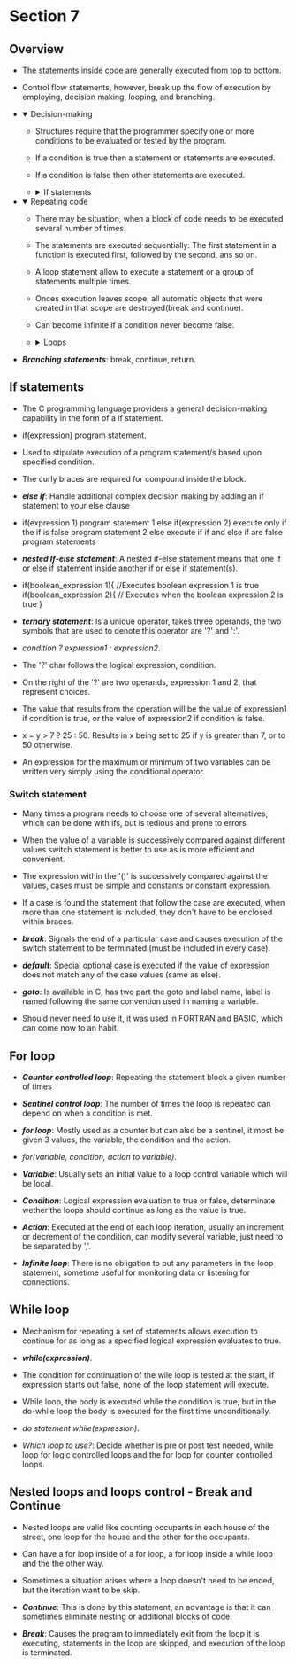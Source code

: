 # Section 7

## Overview

- The statements inside code are generally executed from top to bottom.

- Control flow statements, however, break up the flow of execution by employing,
  decision making, looping, and branching.

- <details open>
  <summary>Decision-making</summary> 
  
    - Structures require that the programmer specify one or more conditions to 
    be evaluated or tested by the program.

    - If a condition is true then a statement or statements are executed.

    - If a condition is false then other statements are executed. 

    - <details>
      <summary>If statements</summary>
      
        | Statement | Description |
        | --- | --- |
        | if | Consist of a boolean expression followed by one or more statements |
        | --- | --- |
        | if...else | An if can be followed by an optional else, which executes when 
        the boolean expression is false |
        | --- | --- |
        | nested if | if or else if can be inside another if or else if statements(s) |
        </details>

- <details open>
  <summary>Repeating code</summary>
    
    - There may be situation, when a block of code needs to be executed several 
    number of times.

    - The statements are executed sequentially: The first statement in a function 
    is executed first, followed by the second, ans so on.

    - A loop statement allow to execute a statement or a group of statements 
    multiple times.

    - Onces execution leaves scope, all automatic objects that were created in that
    scope are destroyed(break and continue).

    - Can become infinite if a condition never become false.

    - <details>
      <summary>Loops</summary>

        | Loop type | Description |
        | --- | --- |
        | while loop | Repeats a statement(s) while condition is true. It test before executing |
        | --- | --- |
        | for loop | Executes a sequence of statements multiple times and abbreviates the code that 
        manages the loop variable |
        | --- | --- |
        | do...while loop | Same as while loop, except it test the condition at the end of the 
        loop body |
        | --- | --- |
        | nested loops | Can use one or more loop inside any other while, for or do...while loop |  
        </details>

- ***Branching statements***: break, continue, return.

## If statements

- The C programming language providers a general decision-making capability in
  the form of a if statement.

- if(expression)
  program statement.

- Used to stipulate execution of a program statement/s based upon specified 
  condition.

- The curly braces are required for compound inside the block.

- ***else if***: Handle additional complex decision making by adding an if 
  statement to your else clause

- if(expression 1)
    program statement 1
  else if(expression 2) execute only if the if is false
    program statement 2
  else execute if if and else if are false
    program statements

- ***nested If-else statement***: A nested if-else statement means that one if
  or else if statement inside another if or else if statement(s).

- if(boolean_expression 1){
    //Executes boolean expression 1 is true
    if(boolean_expression 2){
      // Executes when the boolean expression 2 is true
    }

- ***ternary statement***: Is a unique operator, takes three operands, the two 
  symbols that are used to denote this operator are '?' and ':'.

- *condition ? expression1 : expression2*.  

- The '?' char follows the logical expression, condition.

- On the right of the '?' are two operands, expression 1 and 2, that represent 
  choices.

- The value that results from the operation will be the value of expression1 if
  condition is true, or the value of expression2 if condition is false.

- x = y > 7 ? 25 : 50. Results in x being set to 25 if y is greater than 7, or 
  to 50 otherwise.

- An expression for the maximum or minimum of two variables can be written very
  simply using the conditional operator.

### Switch statement

- Many times a program needs to choose one of several alternatives, which can 
  be done with ifs, but is tedious and prone to errors.

- When the value of a variable is successively compared against different values
  switch statement is better to use as is more efficient and convenient.

- The expression within the '()' is successively compared against the values, cases
  must be simple and constants or constant expression.

- If a case is found the statement that follow the case are executed, when more 
  than one statement is included, they don't have to be enclosed within braces.

- ***break***: Signals the end of a particular case and causes execution of the 
  switch statement to be terminated (must be included in every case).

- ***default***: Special optional case is executed if the value of expression does
  not match any of the case values (same as else).

- ***goto***: Is available in C, has two part the goto and label name, label is 
  named following the same convention used in naming a variable.

- Should never need to use it, it was used in FORTRAN and BASIC, which can come 
  now to an habit.

## For loop

- ***Counter controlled loop***: Repeating the statement block a given number of 
  times

- ***Sentinel control loop***: The number of times the loop is repeated can 
  depend on when a condition is met.

- ***for loop***: Mostly used as a counter but can also be a sentinel, it most be
  given 3 values, the variable, the condition and the action.

- *for(variable, condition, action to variable)*.

- ***Variable***: Usually sets an initial value to a loop control variable which 
  will be local.

- ***Condition***: Logical expression evaluation to true or false, determinate
  wether the loops should continue as long as the value is true.

- ***Action***: Executed at the end of each loop iteration, usually an increment 
  or decrement of the condition, can modify several variable, just need to be 
  separated by  ','.

- ***Infinite loop***: There is no obligation to put any parameters in the loop
  statement, sometime useful for monitoring data or listening for connections.

## While loop

- Mechanism for repeating a set of statements allows execution to continue for as
  long as a specified logical expression evaluates to true.

- ***while(expression)***.

- The condition for continuation of the wile loop is tested at the start, if 
  expression starts out false, none of the loop statement will execute.

- While loop, the body is executed while the condition is true, but in the 
  do-while loop the body is executed for the first time unconditionally.

- *do statement while(expression)*.

- *Which loop to use?*: Decide whether is pre or post test needed, while loop for
  logic controlled loops and the for loop for counter controlled loops.

## Nested loops and loops control - Break and Continue

- Nested loops are valid like counting occupants in each house of the street, one
  loop for the house and the other for the occupants.

- Can have a for loop inside of a for loop, a for loop inside a while loop and the
  the other way.

- Sometimes a situation arises where a loop doesn't need to be ended, but the 
  iteration want to be skip.

- ***Continue***: This is done by this statement, an advantage is that it can 
  sometimes eliminate nesting or additional blocks of code.

- ***Break***: Causes the program to immediately exit from the loop it is 
  executing, statements in the loop are skipped, and execution of the loop is
  terminated.